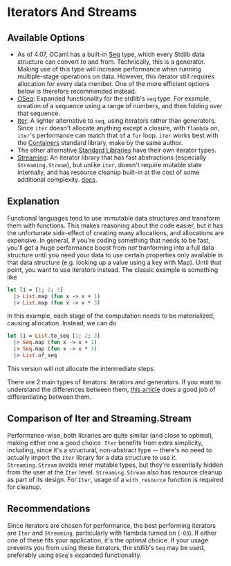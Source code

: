 # Iterators And Streams

## Available Options

* As of 4.07, OCaml has a built-in
[Seq](https://caml.inria.fr/pub/docs/manual-ocaml/libref/Seq.html)
type, which every Stdlib data structure can convert to and from.
Technically, this is a generator.
Making use of this type will increase performance when running
multiple-stage operations on data.
However, this iterator still requires allocation for every data member.
One of the more efficient options below is therefore recommended instead.
* [OSeq](https://github.com/c-cube/oseq/blob/master/src/OSeq.mli):
Expanded functionality for the stdlib's `seq` type.
For example, creation of a sequence using a range of numbers,
and then folding over that sequence.
* [Iter](https://github.com/c-cube/iter):
A lighter alternative to `seq`, using iterators rather than generators.
Since `iter` doesn't allocate anything except a closure,
with `flambda` on, `iter`'s performance can match that of a `for` loop.
`iter` works best with the [Containers](https://github.com/c-cube/ocaml-containers) standard library,
make by the same author.
* The other alternative [Standard Libraries](standard_libraries.md) have their own iterator types.
* [Streaming](https://github.com/odis-labs/streaming):
An iterator library that has fast abstractions (especially `Streaming.Stream`),
but unlike `iter`, doesn't require mutable state internally,
and has resource cleanup built-in at the cost of some additional complexity.
[docs](https://odis-labs.github.io/streaming/streaming/index.html).

## Explanation

Functional languages tend to use immutable data structures and transform them with functions.
This makes reasoning about the code easier, but it has the unfortunate side-effect of
creating many allocations, and allocations are expensive.
In general, if you're coding something that needs to be fast, you'll get a huge performance
boost from *not* tranforming into a full data structure until you need your data to
use certain properties only available in that data structure
(e.g. looking up a value using a key with Map).
Until that point, you want to use iterators instead.
The classic example is something like

```ocaml
let l1 = [1; 2; 3]
  |> List.map (fun x -> x + 1)
  |> List.map (fun x -> x * 3)
```

In this example, each stage of the computation needs to be materialized, causing allocation.
Instead, we can do

```ocaml
let l1 = List.to_seq [1; 2; 3]
  |> Seq.map (fun x -> x + 1)
  |> Seq.map (fun x -> x * 3)
  |> List.of_seq
```

This version will not allocate the intermediate steps.

There are 2 main types of iterators: iterators and generators.
If you want to understand the differences between them,
[this article](http://gallium.inria.fr/blog/generators-iterators-control-and-continuations/)
does a good job of differentiating between them.

## Comparison of Iter and Streaming.Stream

Performance-wise, both libraries are quite similar (and close to optimal), making either one a good choice.
`Iter` benefits from extra simplicity, including, since it's a structural, non-abstract type -- there's no need
to actually import the `Iter` library for a data structure to use it.
`Streaming.Stream` avoids inner mutable types, but they're essentially hidden from the user at the `Iter` level.
`Streaming.Stream` also has resource cleanup as part of its design.
For `Iter`, usage of a `with_resource` function is required for cleanup.

## Recommendations

Since iterators are chosen for performance,
the best performing iterators are `Iter` and `Streaming`,
particularly with flambda turned on (`-O3`).
If either one of these fits your application, it's the optimal choice.
If your usage prevents you from using these iterators, the stdlib's `Seq` may be used,
preferably using `OSeq`'s expanded functionality.
